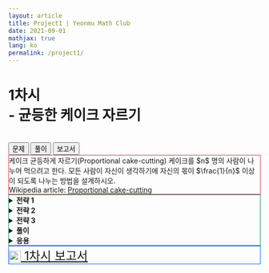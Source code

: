 ```yaml
---
layout: article
title: Project1 | Yeonmu Math Club
date: 2021-09-01
mathjax: true
lang: ko
permalink: /project1/
---
```


# 1차시<br> <ssup> - 균등한 케이크 자르기</ssup>
<br>
<div id="accordion">
  <div class="btn-group btn-group-lg">
    <button type="button" id="button1" class="btn btn-danger" data-bs-toggle="collapse" href="#collapseOne" onclick="setColor('button1')">
      문제
    </button>    
    <button type="button" id="button2" class="collapsed btn btn-outline-success" data-bs-toggle="collapse" href="#collapseTwo" onclick="setColor('button2')">
      풀이
    </button>    
    <button type="button" id="button3" class="collapsed btn btn-outline-primary" data-bs-toggle="collapse" href="#collapseThree" onclick="setColor('button3')">
      보고서
    </button>
  </div>
  <div id="collapseOne" class="collapse show" data-bs-parent="#accordion">
    <div class="card-body" style="border: 1px solid rgb(220, 53, 69);">
     케이크 균등하게 자르기(Proportional cake-cutting)
     <redbox>케이크를 $n$ 명의 사람이 나누어 먹으려고 한다. 모든 사람이 자신이 생각하기에 자신의 몫이 $\frac{1}{n}$ 이상이 되도록 나누는 방법을 설계하시오.</redbox><br>
     Wikipedia article: <a href="https://en.wikipedia.org/wiki/Proportional_cake-cutting" target="_blank">Proportional cake-cutting</a>
    </div>
  </div>
  <div id="collapseTwo" class="collapse" data-bs-parent="#accordion">
    <div class="card-body" style="border: 1px solid rgb(25, 135, 84);">
      <greenbox><details><summary><b>전략 1</b></summary>두 명이 케이크를 균등하게 자르기 위해서는 한 명이 자르고 다른 한 명이 고르면 된다. 세 명이 모두 만족하는 단계를 거처 한 명이 케이크를 일부 가져가면 남은 케이크는 두 명이 '자를테니 골라라'의 방법으로 가져가면 된다.</details></greenbox>
      <greenbox><details><summary><b>전략 2</b></summary>어떤 한 조각을 세 사람이 가치를 매겼을 때, 가장 적은 가치를 매긴 사람에게 케이크를 주는 것이 효율적이다.<br>&rarr; 한 조각을 보고 두 사람은 $\frac{1}{3}$ 이하라고 생각하고, 한 사람 A만 $\frac{1}{3}$이상이라고 생각한다면, A에게 그 조각을 주면 모두가 그 단계에 대해 만족한다. 이렇게 한 후 나머지 조각을 한 사람이 자르고 다른 사람이 고르면 된다.</details></greenbox>
      <greenbox><details><summary><b>전략 3</b></summary>각각의 사람이 한 조각에 대해 매기는 가치가 $\frac{1}{3}$ 이상인지, 이하인지 따지면, 경우의 수가 많지만, 한 사람의 가치를 $\frac{1}{3}$로 정한다면 경우의 수가 줄어든다.<br>&rarr; 처음에 한 사람이 $\frac{1}{3}$만큼 자른 뒤 나머지 두 사람의 의견을 물어본다.</details></greenbox>
      <purplebox><details><summary><b>풀이</b></summary>세 명의 사람 A, B, C가 케이크를 균등하게 자른다고 하자. 먼저, A가 자신이 생각하기에 $\frac{1}{3}$만큼 케이크를 잘라낸다.&mdash;이 조각을 X라고 하자.<br>
        다음 $3$가지 경우에 대해 각각 살펴보자: B와 C가 생각하는 X의 가치가&mdash;<br>
        <redboard2>둘 다 $\frac{1}{3}$ 이하인 경우<br>&rarr;A가 X를 가져가고, 나머지를 B와 C가 '자를 테니, 골라라' 방법으로 나누어 가져간다.<br>B와 C의 입장에서 X를 뺀 나머지는 모두 $\frac{2}{3}$ 이상이므로, '자를 테니, 골라라'에서 각자가 생각하기에 $\frac{1}{3}$ 이상을 가져간다.</redboard2>
        <redboard2>둘 중 한 명(B)만 $\frac{1}{3}$ 이하인 경우<br>&rarr;$\frac{1}{3}$보다 크다고 생각하는 C가 X를 가져가고, 나머지를 A와 B가 '자를 테니, 골라라' 방법으로 나누어 가져간다.<br>위와 같은 이유로 A와 B의 입장에서 X를 뺀 나머지는 모두 $\frac{2}{3}$ 이상이다.</redboard2>
        <redboard2>둘 다 $\frac{1}{3}$ 이상인 경우<br>&rarr;B가 C보다 X에 더 크거나 같은 가치를 매겼다고 하면, B는 X를 자신이 생각하기에 $\frac{1}{3}$이 되도록 조금 잘라낸다(다듬기)&mdash;이 조각을 Y라고 하자. Y는 C가 생각했을 때는 $\frac{1}{3}$ 이상이고, A와 B가 생각했을 때는 $\frac{1}{3}$ 이하이므로 첫 번째 경우에서와 같이 C에게 주고, A와 B는 '자를 테니, 골라라' 방법으로 나누어 가져간다.</redboard2>
      </details></purplebox>
      <purplebox><details><summary><b>응용</b></summary>케이크의 왼쪽 끝에서 칼을 천천히 오른쪽으로 움직이고, 세 사람 중 칼의 왼쪽 부분이 전체의 $\frac{1}{3}$이라고 생각될 때, "그만!"을 외친다. "그만!"을 가장 먼저 외친 사람이 칼의 왼쪽 부분을 가져가면, 그 과정에서 세 사람이 모두 만족한다. 이를 일반화하면, $n$명의 사람이 케이크를 균등하게 자르기 위해서는 칼을 움직이는데, 칼의 왼쪽 부분이 전체의 $\frac{1}{n}$이라고 생각될 때, "그만!"을 외치게 하고, 남은 조각으로 같은 과정을 반복하면 모두가 각자 조각을 $\frac{1}{n}$ 이상이라고 여기게 된다.</details></purplebox>
    </div>  
  </div>
  <div id="collapseThree" class="collapse" data-bs-parent="#accordion">
    <div class="card-body" style="border: 1px solid rgb(13, 100, 253);">
      <a href="{{ site.baseurl }}/files/reports/1차시 보고서.pdf" download="1차시 보고서.pdf" class="btn btn-primary download" role="button" style="font-size: 1.5rem">
        <img src="{{ site.baseurl }}/images/download.svg" alt="download" width="24" height="24" style="vertical-align: middle">
        1차시 보고서
      </a>
    </div>
  </div>
  <script>
    function setColor(btn) {
        if (btn == 'button1') {
            document.getElementById('button1').setAttribute('class', "btn btn-danger");
            document.getElementById('button2').setAttribute('class', "btn btn-outline-success");
            document.getElementById('button3').setAttribute('class', "btn btn-outline-primary");   
        }
        if (btn == 'button2') {
            document.getElementById('button2').setAttribute('class', "btn btn-success");
            document.getElementById('button1').setAttribute('class', "btn btn-outline-danger");
            document.getElementById('button3').setAttribute('class', "btn btn-outline-primary");
        }
        if (btn == 'button3') {
            document.getElementById('button3').setAttribute('class', "btn btn-primary");
            document.getElementById('button1').setAttribute('class', "btn btn-outline-danger");
            document.getElementById('button2').setAttribute('class', "btn btn-outline-success");
        }
    }
  </script>
</div>
